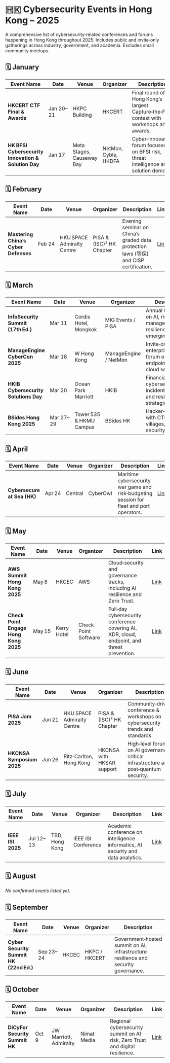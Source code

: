 # 🇭🇰 Cybersecurity Events in Hong Kong – 2025

A comprehensive list of cybersecurity‑related conferences and forums happening in Hong Kong throughout 2025. Includes public and invite‑only gatherings across industry, government, and academia. Excludes small community meetups.

## 🗓 January
| Event Name | Date | Venue | Organizer | Description | Link |
|---|---|---|---|---|---|
| **HKCERT CTF Final & Awards** | Jan 20–21 | HKPC Building | HKCERT | Final round of Hong Kong’s largest Capture‑the‑Flag contest with workshops and awards. | [Link](https://ctf.hkcert.org) |
| **HK BFSI Cybersecurity Innovation & Solution Day** | Jan 17 | Meta Stages, Causeway Bay | NetMon, Cyble, HKDFA | Cyber‑innovation forum focused on BFSI risk, threat intelligence and solution demos. | [Link](https://hkibcyber.hkib.org/hkibcyber2025/) |

## 🗓 February
| Event Name | Date | Venue | Organizer | Description | Link |
|---|---|---|---|---|---|
| **Mastering China’s Cyber Defenses** | Feb 24 | HKU SPACE Admiralty Centre | PISA & (ISC)² HK Chapter | Evening seminar on China’s graded data protection laws (等保) and CISP certification. | [Link](https://www.eventbrite.com/e/mastering-chinas-cyber-defenses-tickets-1234793995079) |

## 🗓 March
| Event Name | Date | Venue | Organizer | Description | Link |
|---|---|---|---|---|---|
| **InfoSecurity Summit (17th Ed.)** | Mar 11 | Cordis Hotel, Mongkok | MIG Events / PISA | Annual CISO forum on AI, risk management and resilience in emerging‑tech era. | [Link](https://www.mighkevents.com/infosec25-mig) :contentReference[oaicite:1]{index=1} |
| **ManageEngine CyberCon 2025** | Mar 18 | W Hong Kong | ManageEngine / NetMon | Invite‑only enterprise security forum on SIEM, endpoint, XDR and cloud security. | [Link](https://events.manageengine.com/cybercon-hong-kong) |
| **HKIB Cybersecurity Solutions Day** | Mar 20 | Ocean Park Marriott | HKIB | Financial services cybersecurity, incident response and resilience strategies. | [Link](https://hkibcyber.hkibcyber2025/) |
| **BSides Hong Kong 2025** | Mar 27–29 | Tower 535 & HKMU Campus | BSides HK | Hacker‑conference with CTF, exploit villages, drone/Ai security talks. | [Link](https://unwire.hk/2025/04/02/bsides-hong-kong-2025/) |

## 🗓 April
| Event Name | Date | Venue | Organizer | Description | Link |
|---|---|---|---|---|---|
| **Cybersecure at Sea (HK)** | Apr 24 | Central | CyberOwl | Maritime cybersecurity war game and risk‑budgeting session for fleet and port operators. | [Link](https://cyberowl.io/resources/cyberowl-annual-maritime-cybersecurity-conference-2025/) |

## 🗓 May
| Event Name | Date | Venue | Organizer | Description | Link |
|---|---|---|---|---|---|
| **AWS Summit Hong Kong 2025** | May 8 | HKCEC | AWS | Cloud‑security and governance tracks, including AI resilience and Zero Trust. | [Link](https://aws.amazon.com/events/summits/hongkong/) |
| **Check Point Engage Hong Kong 2025** | May 15 | Kerry Hotel | Check Point Software | Full‑day cybersecurity conference covering AI, XDR, cloud, endpoint, and threat prevention. | [Link](https://pages.checkpoint.com/2025-may-check-point-engage-hk.html) |

## 🗓 June
| Event Name | Date | Venue | Organizer | Description | Link |
|---|---|---|---|---|---|
| **PISA Jam 2025** | Jun 21 | HKU SPACE Admiralty Centre | PISA & (ISC)² HK Chapter | Community‑driven conference & workshops on cybersecurity trends and standards. | [Link](https://pisa.org.hk/2025/06/01/pisa-jam-2025-21-jun-2025/) |
| **HKCNSA Symposium 2025** | Jun 26 | Ritz‑Carlton, Hong Kong | HKCNSA with HKSAR support | High‑level forum on AI governance, critical infrastructure and post‑quantum security. | [Link](https://www.moxie-mail.com/project/NK4416/info.php?code=NK4416-27) |

## 🗓 July
| Event Name | Date | Venue | Organizer | Description | Link |
|---|---|---|---|---|---|
| **IEEE ISI 2025** | Jul 12–13 | TBD, Hong Kong | IEEE ISI Conference | Academic conference on intelligence informatics, AI security and data analytics. | [Link](https://ieee-isi.org/2025/) |

## 🗓 August
_No confirmed events listed yet._

## 🗓 September
| Event Name | Date | Venue | Organizer | Description | Link |
|---|---|---|---|---|---|
| **Cyber Security Summit HK (22nd Ed.)** | Sep 23–24 | HKCEC | HKPC / HKCERT | Government‑hosted summit on AI, infrastructure resilience and security governance. | [Link](https://www.cssummit.hk) |

## 🗓 October
| Event Name | Date | Venue | Organizer | Description | Link |
|---|---|---|---|---|---|
| **DiCyFor Security Summit HK** | Oct 9 | JW Marriott, Admiralty | Nimat Media | Regional cybersecurity summit on AI risk, Zero Trust and digital resilience. | [Link](https://www.dicyfor.com/hongkong2025) |
